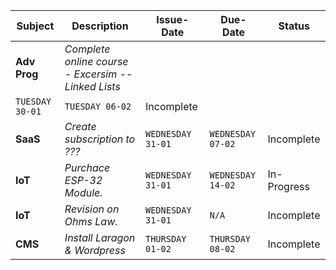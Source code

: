 | **Subject** | **Description** | **Issue-Date** | **Due-Date** | **Status** |
|---------|-------------|------------|---------|--------|
| __Adv Prog__ | *Complete online course - Excersim -- Linked Lists* |
`TUESDAY 30-01` | `TUESDAY 06-02` | Incomplete |
| __SaaS__ | *Create subscription to ???* | `WEDNESDAY 31-01` | `WEDNESDAY 07-02` | Incomplete |
| __IoT__     | *Purchace ESP-32 Module.* | `WEDNESDAY 31-01` | `WEDNESDAY 14-02` | In-Progress |
| __IoT__     | *Revision on Ohms Law.* | `WEDNESDAY 31-01` | `N/A` | Incomplete |
| __CMS__ | *Install Laragon & Wordpress* | `THURSDAY 01-02` | `THURSDAY 08-02` | Incomplete |